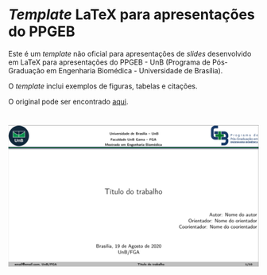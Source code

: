 # _Template_ LaTeX para apresentações do PPGEB

Este é um _template_ não oficial para apresentações de _slides_ desenvolvido em LaTeX
para apresentações do PPGEB - UnB (Programa de Pós-Graduação em Engenharia Biomédica -  Universidade de Brasília).

O _template_ inclui exemplos de figuras, tabelas e citações.


O original pode ser encontrado [aqui](https://github.com/Collumbus/Template_Slides_LaTex).

# ![logo](example.png)
